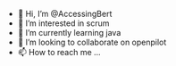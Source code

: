 - 👋 Hi, I’m @AccessingBert
- 👀 I’m interested in scrum
- 🌱 I’m currently learning java
- 💞️ I’m looking to collaborate on openpilot
- 📫 How to reach me ...

<!---
AccessingBert/AccessingBert is a ✨ special ✨ repository because its `README.md` (this file) appears on your GitHub profile.
You can click the Preview link to take a look at your changes.
--->
